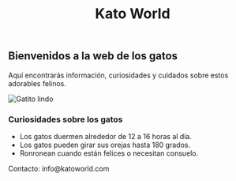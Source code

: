 <!DOCTYPE html>
<html lang="es">
<head>
    <meta charset="UTF-8">
    <meta name="viewport" content="width=device-width, initial-scale=1.0">
</head>
<body>
    <header>
        <h1>Kato World</h1>
    </header>
    <div class="content">
        <h2>Bienvenidos a la web de los gatos</h2>
        <p>Aquí encontrarás información, curiosidades y cuidados sobre estos adorables felinos.</p>
        <img src="https://placekitten.com/300/200" alt="Gatito lindo">
        <h3>Curiosidades sobre los gatos</h3>
        <ul>
            <li>Los gatos duermen alrededor de 12 a 16 horas al día.</li>
            <li>Los gatos pueden girar sus orejas hasta 180 grados.</li>
            <li>Ronronean cuando están felices o necesitan consuelo.</li>
        </ul>
    </div>
    <footer>
        <p>Contacto: info@katoworld.com</p>
    </footer>
</body>
</html>
